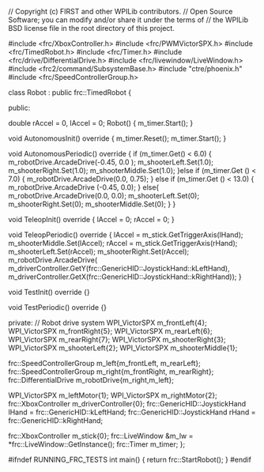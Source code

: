 // Copyright (c) FIRST and other WPILib contributors.
// Open Source Software; you can modify and/or share it under the terms of
// the WPILib BSD license file in the root directory of this project.

#include <frc/XboxController.h>
#include <frc/PWMVictorSPX.h>
#include <frc/TimedRobot.h>
#include <frc/Timer.h>
#include <frc/drive/DifferentialDrive.h>
#include <frc/livewindow/LiveWindow.h>
#include <frc2/command/SubsystemBase.h>
#include "ctre/phoenix.h"
#include <frc/SpeedControllerGroup.h>

class Robot : public frc::TimedRobot {
  
  public:
  
  double rAccel = 0, lAccel = 0;
  Robot()
  {
    m_timer.Start();
  }

  void AutonomousInit() override
  {
    m_timer.Reset();
    m_timer.Start();
  }

  void AutonomousPeriodic() override
  {
    if (m_timer.Get() < 6.0)
    {
      m_robotDrive.ArcadeDrive(-0.45, 0.0 );
      m_shooterLeft.Set(1.0);
      m_shooterRight.Set(1.0);
      m_shooterMiddle.Set(1.0);
    }else if (m_timer.Get () < 7.0) {
      m_robotDrive.ArcadeDrive(0.0, 0.75); 
    } else if (m_timer.Get () < 13.0) {
      m_robotDrive.ArcadeDrive (-0.45, 0.0);
    }
     else{
      m_robotDrive.ArcadeDrive(0.0, 0.0);
      m_shooterLeft.Set(0);
      m_shooterRight.Set(0);
      m_shooterMiddle.Set(0);
    }
  }

  void TeleopInit() override {
    lAccel = 0;
    rAccel = 0;
  }

  void TeleopPeriodic() override
  {
      lAccel = m_stick.GetTriggerAxis(lHand);
      m_shooterMiddle.Set(lAccel);
      rAccel = m_stick.GetTriggerAxis(rHand);
      m_shooterLeft.Set(rAccel);
      m_shooterRight.Set(rAccel);
        m_robotDrive.ArcadeDrive(
        m_driverController.GetY(frc::GenericHID::JoystickHand::kLeftHand),
        m_driverController.GetX(frc::GenericHID::JoystickHand::kRightHand));
  }
      

  void TestInit() override {}

  void TestPeriodic() override {}

private:
  // Robot drive system
  WPI_VictorSPX m_frontLeft{4};
  WPI_VictorSPX m_frontRight{5};
  WPI_VictorSPX m_rearLeft{6};
  WPI_VictorSPX m_rearRight{7};
  WPI_VictorSPX m_shooterRight{3};
  WPI_VictorSPX m_shooterLeft{2};
  WPI_VictorSPX m_shooterMiddle{1};

  frc::SpeedControllerGroup m_left{m_frontLeft, m_rearLeft};
  frc::SpeedControllerGroup m_right{m_frontRight, m_rearRight};
  frc::DifferentialDrive m_robotDrive{m_right,m_left};

  WPI_VictorSPX m_leftMotor{1};
  WPI_VictorSPX m_rightMotor{2};
  frc::XboxController m_driverController{0};
  frc::GenericHID::JoystickHand lHand = frc::GenericHID::kLeftHand;
  frc::GenericHID::JoystickHand rHand = frc::GenericHID::kRightHand;

  frc::XboxController m_stick{0};
  frc::LiveWindow &m_lw = *frc::LiveWindow::GetInstance();
  frc::Timer m_timer;
};

#ifndef RUNNING_FRC_TESTS
int main()
{
  return frc::StartRobot<Robot>();
}
#endif
